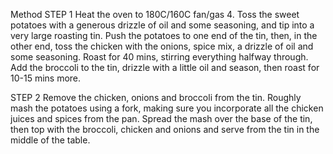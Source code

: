 Method
STEP 1
Heat the oven to 180C/160C fan/gas 4. Toss the sweet potatoes with a generous drizzle of oil and some seasoning, and tip into a very large roasting tin. Push the potatoes to one end of the tin, then, in the other end, toss the chicken with the onions, spice mix, a drizzle of oil and some seasoning. Roast for 40 mins, stirring everything halfway through. Add the broccoli to the tin, drizzle with a little oil and season, then roast for 10-15 mins more.

STEP 2
Remove the chicken, onions and broccoli from the tin. Roughly mash the potatoes using a fork, making sure you incorporate all the chicken juices and spices from the pan. Spread the mash over the base of the tin, then top with the broccoli, chicken and onions and serve from the tin in the middle of the table.